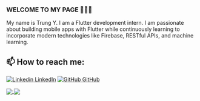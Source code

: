 ### WELCOME TO MY PAGE 👋👋👋
My name is Trung Y. I am a Flutter development intern. I am passionate about building mobile apps with Flutter while continuously learning to incorporate modern technologies like Firebase, RESTful APIs, and machine learning.<br>
## 📫 How to reach me: 

[![Linkedin](https://i.stack.imgur.com/gVE0j.png) LinkedIn](https://www.linkedin.com/in/ý-hồ-trung-3a9219340/)
[![GitHub](https://i.stack.imgur.com/tskMh.png) GitHub](https://github.com/HoTrungY)




<a href="https://github.com/HoTrungY/foodie_callback_flutter">
  <!-- Change the `github-readme-stats.anuraghazra1.vercel.app` to `github-readme-stats.vercel.app`  -->
  <img align="center" src="https://github-readme-stats.vercel.app/api/pin/?username=HoTrungY&repo=foodie_callback_flutter&theme=radical" />
</a>

 <a href="https://github.com/HoTrungY/Edu_Share.git">
  <!-- Change the `github-readme-stats.anuraghazra1.vercel.app` to `github-readme-stats.vercel.app`  -->
  <img align="center" src="https://github-readme-stats.vercel.app/api/pin/?username=HoTrungY&repo=Edu_Share&theme=radical" />
</a>

